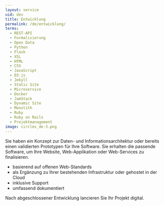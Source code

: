 ```yaml
---
layout: service
uid: dev
title: Entwicklung
permalink: /de/entwicklung/
terms: 
  - REST-API
  - Formalisierung
  - Open Data
  - Python
  - Flask
  - XSL
  - HTML
  - CSS
  - JavaScript
  - D3.js
  - Jekyll
  - Static Site
  - Microservice
  - Docker
  - JamStack
  - Dynamic Site
  - Monolith
  - Ruby
  - Ruby on Rails
  - Projektmanagement
image: circles_de-3.png
---
```


Sie haben ein Konzept zur Daten- und Informationsarchitektur oder bereits einen validierten Prototypen für Ihre Software. Sie erhalten die passende Software, um Ihre Website, Web-Applikation oder Web-Services zu finalisieren. 

- basierend auf offenen Web-Standards 
- als Ergänzung zu Ihrer bestehenden Infrastruktur oder gehostet in der Cloud 
- inklusive Support 
- umfassend dokumentiert 

Nach abgeschlossener Entwicklung lancieren Sie Ihr Projekt digital. 
